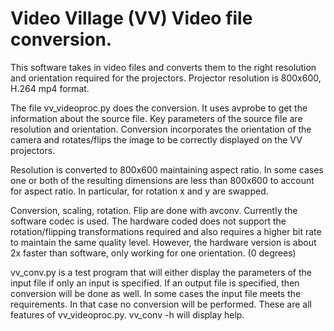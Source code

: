 # Video Village (VV) Video file conversion.  
This software takes in video files and converts them to the right resolution and orientation required for the projectors.  Projector resolution is 800x600, H.264 mp4 format.

The file vv_videoproc.py does the conversion.  It uses avprobe to get the information about the source file.  Key parameters of the source file are resolution and orientation.  Conversion incorporates the orientation of the camera and rotates/flips the image to be correctly displayed on the VV projectors.  

Resolution is converted to 800x600 maintaining aspect ratio.  In some cases one or both of the resulting dimensions are less than 800x600 to account for aspect ratio.  In particular, for rotation x and y are swapped.

Conversion, scaling, rotation. Flip are done with avconv.  Currently the software codec is used.  The hardware coded does not support the rotation/flipping transformations required and also requires a higher bit rate to maintain the same quality level. However, the hardware version is about 2x faster than software, only working for one orientation. (0 degrees)

vv_conv.py is a test program that will either display the parameters of the input file if only an input is specified.  If an output file is specified, then conversion will be done as well.  In some cases the input file meets the requirements.  In that case no conversion will be performed.  These are all features of vv_videoproc.py.  vv_conv -h will display help.
